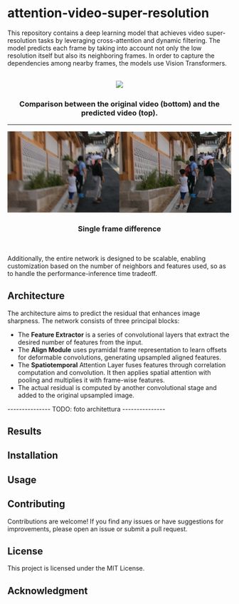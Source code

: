 # attention-video-super-resolution
This repository contains a deep learning model that achieves video super-resolution tasks by leveraging cross-attention and dynamic filtering. The model predicts each frame by taking into account not only the low resolution itself but also its neighboring frames. In order to capture the dependencies among nearby frames, the models use Vision Transformers.



<br />
<div align="center">
  <img src="./assets/output.gif" width="600" height="auto">
  <h3> Comparison between the original video (bottom) and the predicted video (top). </h3>
  <hr>
  <img src="./assets/diff.png" width="600" height="auto">
  <h3> Single frame difference </h3>
</div>
<br />

 Additionally, the entire network is designed to be scalable, enabling customization based on the number of neighbors and features used, so as to handle the performance-inference time tradeoff.
 
## Architecture
The architecture aims to predict the residual that enhances image sharpness. The network consists of three principal blocks:
- The **Feature Extractor** is a series of convolutional layers that extract the desired number of features from the input.
- The **Align Module** uses pyramidal frame representation to learn offsets for deformable convolutions, generating upsampled aligned features.
- The **Spatiotemporal** Attention Layer fuses features through correlation computation and convolution. It then applies spatial attention with pooling and multiplies it with frame-wise features.
- The actual residual is computed by another convolutional stage and added to the original upsampled image.

--------------- TODO: foto architettura ---------------

## Results 

## Installation

## Usage

## Contributing
Contributions are welcome! If you find any issues or have suggestions for improvements, please open an issue or submit a pull request.

## License
This project is licensed under the MIT License.

## Acknowledgment
